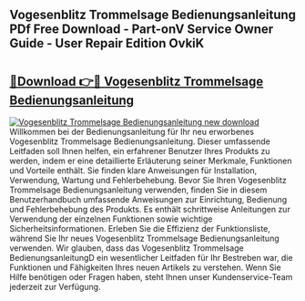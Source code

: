 ## Vogesenblitz Trommelsage Bedienungsanleitung PDf Free Download - Part-onV Service Owner Guide - User Repair Edition OvkiK

# <h2><a href="http://df222n.blite.top/?on=Vogesenblitz+Trommelsage+Bedienungsanleitung">🔗Download 👉🔴 Vogesenblitz Trommelsage Bedienungsanleitung</a></h2>

[![Vogesenblitz Trommelsage Bedienungsanleitung new download](https://i.imgur.com/lujVjoI.png)](http://df222n.blite.top/?on=Vogesenblitz+Trommelsage+Bedienungsanleitung)
Willkommen bei der Bedienungsanleitung für Ihr neu erworbenes Vogesenblitz Trommelsage Bedienungsanleitung. Dieser umfassende Leitfaden soll Ihnen helfen, ein erfahrener Benutzer Ihres Produkts zu werden, indem er eine detaillierte Erläuterung seiner Merkmale, Funktionen und Vorteile enthält. Sie finden klare Anweisungen für Installation, Verwendung, Wartung und Fehlerbehebung. Bevor Sie Ihren Vogesenblitz Trommelsage Bedienungsanleitung verwenden, finden Sie in diesem Benutzerhandbuch umfassende Anweisungen zur Einrichtung, Bedienung und Fehlerbehebung des Produkts. Es enthält schrittweise Anleitungen zur Verwendung der einzelnen Funktionen sowie wichtige Sicherheitsinformationen. Erleben Sie die Effizienz der Funktionsliste, während Sie Ihr neues Vogesenblitz Trommelsage Bedienungsanleitung verwenden. Wir glauben, dass das Vogesenblitz Trommelsage BedienungsanleitungD ein wesentlicher Leitfaden für Ihr Bestreben war, die Funktionen und Fähigkeiten Ihres neuen Artikels zu verstehen. Wenn Sie Hilfe benötigen oder Fragen haben, steht Ihnen unser Kundenservice-Team jederzeit zur Verfügung.
